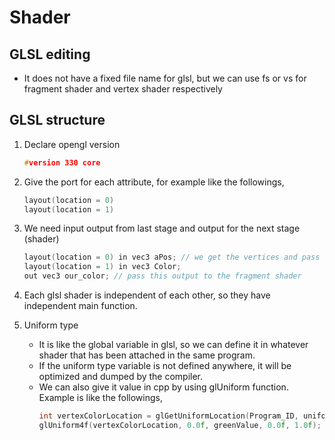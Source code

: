 # Shader
## GLSL editing
 - It does not have a fixed file name for glsl, but we can use fs or vs for fragment shader and vertex shader respectively

## GLSL structure
1. Declare opengl version
    ```c++
    #version 330 core
    ```
2. Give the port for each attribute, for example like the followings,
    ```c++
    layout(location = 0)
    layout(location = 1)
    ```

3. We need input output from last stage and output for the next stage (shader)
    ```c++
    layout(location = 0) in vec3 aPos; // we get the vertices and pass them to here
    layout(location = 1) in vec3 Color;
    out vec3 our_color; // pass this output to the fragment shader
    ```

4. Each glsl shader is independent of each other, so they have independent main function.

5. Uniform type
    - It is like the global variable in glsl, so we can define it in whatever shader that has been attached in the same program.
    - If the uniform type variable is not defined anywhere, it will be optimized and dumped by the compiler.
    - We can also give it value in cpp by using glUniform function. Example is like the followings,
      ```cpp
      int vertexColorLocation = glGetUniformLocation(Program_ID, uniform_variable.c_str());
      glUniform4f(vertexColorLocation, 0.0f, greenValue, 0.0f, 1.0f);
      ```